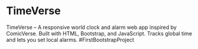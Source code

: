 # TimeVerse
 TimeVerse – A responsive world clock and alarm web app inspired by ComicVerse. Built with HTML, Bootstrap, and JavaScript. Tracks global time and lets you set local alarms. #FirstBootstrapProject

